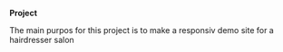 **Project**

The main purpos for this project is to make a responsiv demo site for a hairdresser salon 
